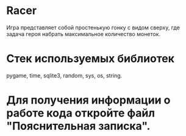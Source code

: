 # Racer
Игра представляет собой простенькую гонку с видом сверху, 
где задача героя набрать максимальное количество монеток.

# Стек используемых библиотек
pygame, time, sqlite3, random, sys, os, string.

# Для получения информации о работе кода откройте файл "Пояснительная записка".

